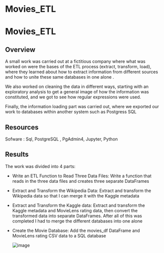 # Movies_ETL

# Movies_ETL

## Overview

A small work was carried out at a fictitious company where what was worked on were the bases of the ETL process (extract, transform, load), where they learned about how to extract information from different sources and how to unite these same databases in one alone .

We also worked on cleaning the data in different ways, starting with an exploratory analysis to get a general image of how the information was constituted, and we got to see how regular expressions were used.

Finally, the information loading part was carried out, where we exported our work to databases within another system such as Postgress SQL

## Resources

Sofware : Sql, PostgreSQL , PgAdmin4, Jupyter, Python

## Results

The work was divided into 4 parts:
- Write an ETL Function to Read Three Data Files:
  Write a function that reads in the three data files and creates three separate DataFrames


- Extract and Transform the Wikipedia Data:
  Extract and transform the Wikipedia data so that I can merge it with the Kaggle metadata
  
- Extract and Transform the Kaggle data:
  Extract and transform the Kaggle metadata and MovieLens rating data, then convert the transformed data into separate DataFrames. After  all of this was completed I had to merge   the different databases into one alone
  
- Create the Movie Database:
  Add the movies_df DataFrame and MovieLens rating CSV data to a SQL database
  
  ![image](https://user-images.githubusercontent.com/66183125/141742374-e8c2ca6c-d582-49c4-821e-696806e8dfed.png)
